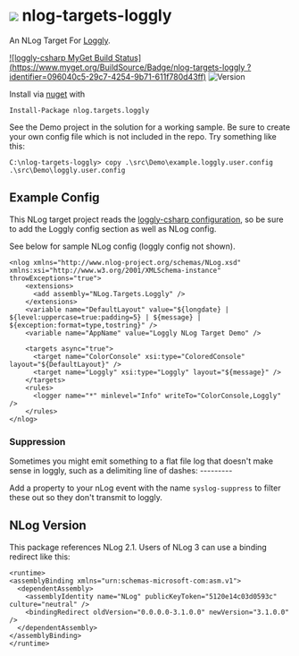 # ![](https://raw.githubusercontent.com/joefitzgerald/nlog-targets-loggly/master/SolutionItems/NLoggly.png) nlog-targets-loggly #
An NLog Target For [Loggly](http://www.loggly.com). 

[![loggly-csharp MyGet Build Status](https://www.myget.org/BuildSource/Badge/nlog-targets-loggly
?identifier=096040c5-29c7-4254-9b71-611f780d43ff)](https://www.myget.org/) ![Version](https://img.shields.io/nuget/v/NLog.Targets.Loggly.svg)

Install via [nuget](https://www.nuget.org/packages/NLog.Targets.Loggly/) with

	Install-Package nlog.targets.loggly

See the Demo project in the solution for a working sample. 
Be sure to create your own config file which is not included in the repo. Try something like this:
	
	C:\nlog-targets-loggly> copy .\src\Demo\example.loggly.user.config .\src\Demo\loggly.user.config

## Example Config ##
This NLog target project reads the [loggly-csharp configuration](https://github.com/neutmute/loggly-csharp/), so be sure to add the Loggly config section as well as NLog config. 

See below for sample NLog config (loggly config not shown).

	<nlog xmlns="http://www.nlog-project.org/schemas/NLog.xsd" xmlns:xsi="http://www.w3.org/2001/XMLSchema-instance"  throwExceptions="true">
		<extensions>
		  <add assembly="NLog.Targets.Loggly" />
		</extensions>
		<variable name="DefaultLayout" value="${longdate} | ${level:uppercase=true:padding=5} | ${message} | ${exception:format=type,tostring}" />
		<variable name="AppName" value="Loggly NLog Target Demo" />
	
		<targets async="true">
		  <target name="ColorConsole" xsi:type="ColoredConsole" layout="${DefaultLayout}" />
		  <target name="Loggly" xsi:type="Loggly" layout="${message}" />
		</targets>
		<rules>
		  <logger name="*" minlevel="Info" writeTo="ColorConsole,Loggly" />
		</rules>
	</nlog>

### Suppression
Sometimes you might emit something to a flat file log that doesn't make sense in loggly, such as a delimiting line of dashes: ---------

Add a property to your nLog event with the name `syslog-suppress` to filter these out so they don't transmit to loggly.

## NLog Version
This package references NLog 2.1. Users of NLog 3 can use a binding redirect like this:


	<runtime>
	<assemblyBinding xmlns="urn:schemas-microsoft-com:asm.v1">
	  <dependentAssembly>
	    <assemblyIdentity name="NLog" publicKeyToken="5120e14c03d0593c" culture="neutral" />
	    <bindingRedirect oldVersion="0.0.0.0-3.1.0.0" newVersion="3.1.0.0" />
	  </dependentAssembly>
	</assemblyBinding>
	</runtime> 